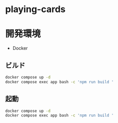 # playing-cards

# 開発環境

- Docker

## ビルド

```sh
docker compose up -d
docker compose exec app bash -c 'npm run build '
```

## 起動

```sh
docker compose up -d
docker compose exec app bash -c 'npm run build '
```
